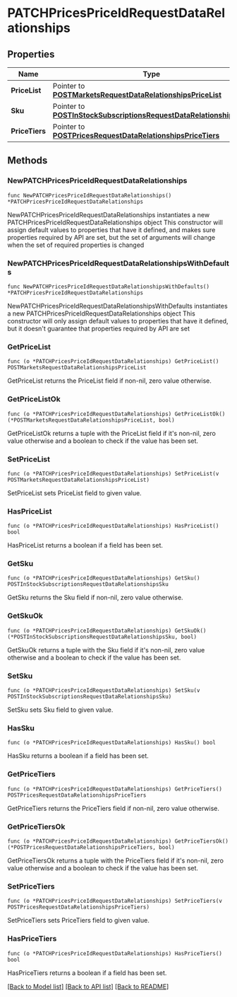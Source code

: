 # PATCHPricesPriceIdRequestDataRelationships

## Properties

Name | Type | Description | Notes
------------ | ------------- | ------------- | -------------
**PriceList** | Pointer to [**POSTMarketsRequestDataRelationshipsPriceList**](POSTMarketsRequestDataRelationshipsPriceList.md) |  | [optional] 
**Sku** | Pointer to [**POSTInStockSubscriptionsRequestDataRelationshipsSku**](POSTInStockSubscriptionsRequestDataRelationshipsSku.md) |  | [optional] 
**PriceTiers** | Pointer to [**POSTPricesRequestDataRelationshipsPriceTiers**](POSTPricesRequestDataRelationshipsPriceTiers.md) |  | [optional] 

## Methods

### NewPATCHPricesPriceIdRequestDataRelationships

`func NewPATCHPricesPriceIdRequestDataRelationships() *PATCHPricesPriceIdRequestDataRelationships`

NewPATCHPricesPriceIdRequestDataRelationships instantiates a new PATCHPricesPriceIdRequestDataRelationships object
This constructor will assign default values to properties that have it defined,
and makes sure properties required by API are set, but the set of arguments
will change when the set of required properties is changed

### NewPATCHPricesPriceIdRequestDataRelationshipsWithDefaults

`func NewPATCHPricesPriceIdRequestDataRelationshipsWithDefaults() *PATCHPricesPriceIdRequestDataRelationships`

NewPATCHPricesPriceIdRequestDataRelationshipsWithDefaults instantiates a new PATCHPricesPriceIdRequestDataRelationships object
This constructor will only assign default values to properties that have it defined,
but it doesn't guarantee that properties required by API are set

### GetPriceList

`func (o *PATCHPricesPriceIdRequestDataRelationships) GetPriceList() POSTMarketsRequestDataRelationshipsPriceList`

GetPriceList returns the PriceList field if non-nil, zero value otherwise.

### GetPriceListOk

`func (o *PATCHPricesPriceIdRequestDataRelationships) GetPriceListOk() (*POSTMarketsRequestDataRelationshipsPriceList, bool)`

GetPriceListOk returns a tuple with the PriceList field if it's non-nil, zero value otherwise
and a boolean to check if the value has been set.

### SetPriceList

`func (o *PATCHPricesPriceIdRequestDataRelationships) SetPriceList(v POSTMarketsRequestDataRelationshipsPriceList)`

SetPriceList sets PriceList field to given value.

### HasPriceList

`func (o *PATCHPricesPriceIdRequestDataRelationships) HasPriceList() bool`

HasPriceList returns a boolean if a field has been set.

### GetSku

`func (o *PATCHPricesPriceIdRequestDataRelationships) GetSku() POSTInStockSubscriptionsRequestDataRelationshipsSku`

GetSku returns the Sku field if non-nil, zero value otherwise.

### GetSkuOk

`func (o *PATCHPricesPriceIdRequestDataRelationships) GetSkuOk() (*POSTInStockSubscriptionsRequestDataRelationshipsSku, bool)`

GetSkuOk returns a tuple with the Sku field if it's non-nil, zero value otherwise
and a boolean to check if the value has been set.

### SetSku

`func (o *PATCHPricesPriceIdRequestDataRelationships) SetSku(v POSTInStockSubscriptionsRequestDataRelationshipsSku)`

SetSku sets Sku field to given value.

### HasSku

`func (o *PATCHPricesPriceIdRequestDataRelationships) HasSku() bool`

HasSku returns a boolean if a field has been set.

### GetPriceTiers

`func (o *PATCHPricesPriceIdRequestDataRelationships) GetPriceTiers() POSTPricesRequestDataRelationshipsPriceTiers`

GetPriceTiers returns the PriceTiers field if non-nil, zero value otherwise.

### GetPriceTiersOk

`func (o *PATCHPricesPriceIdRequestDataRelationships) GetPriceTiersOk() (*POSTPricesRequestDataRelationshipsPriceTiers, bool)`

GetPriceTiersOk returns a tuple with the PriceTiers field if it's non-nil, zero value otherwise
and a boolean to check if the value has been set.

### SetPriceTiers

`func (o *PATCHPricesPriceIdRequestDataRelationships) SetPriceTiers(v POSTPricesRequestDataRelationshipsPriceTiers)`

SetPriceTiers sets PriceTiers field to given value.

### HasPriceTiers

`func (o *PATCHPricesPriceIdRequestDataRelationships) HasPriceTiers() bool`

HasPriceTiers returns a boolean if a field has been set.


[[Back to Model list]](../README.md#documentation-for-models) [[Back to API list]](../README.md#documentation-for-api-endpoints) [[Back to README]](../README.md)



